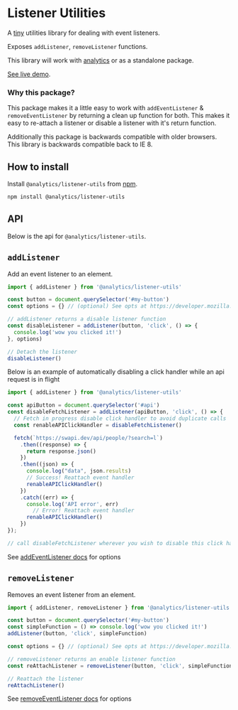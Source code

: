 <!--
title: Javascript event listener util
pageTitle: Event Listener Utils
description: Utility library for adding backwards compatible event listeners
-->

# Listener Utilities

A [tiny](https://bundlephobia.com/result?p=@analytics/listener-utils) utilities library for dealing with event listeners.

Exposes `addListener`, `removeListener` functions.

This library will work with [analytics](https://getanalytics.io) or as a standalone package.

[See live demo](https://event-listener-util.netlify.app/).

### Why this package?

This package makes it a little easy to work with `addEventListener` & `removeEventListener` by returning a clean up function for both. This makes it easy to re-attach a listener or disable a listener with it's return function.

Additionally this package is backwards compatible with older browsers. This library is backwards compatible back to IE 8.

## How to install

Install `@analytics/listener-utils` from [npm](https://www.npmjs.com/package/@analytics/listener-utils).

```bash
npm install @analytics/listener-utils
```

## API

Below is the api for `@analytics/listener-utils`.

## `addListener`

Add an event listener to an element.

```js
import { addListener } from '@analytics/listener-utils'

const button = document.querySelector('#my-button')
const options = {} // (optional) See opts at https://developer.mozilla.org/en-US/docs/Web/API/EventTarget/addEventListener

// addListener returns a disable listener function
const disableListener = addListener(button, 'click', () => {
  console.log('wow you clicked it!')
}, options)

// Detach the listener
disableListener()
```

Below is an example of automatically disabling a click handler while an api request is in flight

```js
import { addListener } from '@analytics/listener-utils'

const apiButton = document.querySelector('#api')
const disableFetchListener = addListener(apiButton, 'click', () => {
  // Fetch in progress disable click handler to avoid duplicate calls
  const renableAPIClickHandler = disableFetchListener()

  fetch(`https://swapi.dev/api/people/?search=l`)
    .then((response) => {
      return response.json()
    })
    .then((json) => {
      console.log("data", json.results)
      // Success! Reattach event handler
      renableAPIClickHandler()
    })
    .catch((err) => {
      console.log('API error', err)
        // Error! Reattach event handler
      renableAPIClickHandler()
    })
});

// call disableFetchListener wherever you wish to disable this click handler
```

See [addEventListener docs](https://developer.mozilla.org/en-US/docs/Web/API/EventTarget/addEventListener) for options 

## `removeListener`

Removes an event listener from an element.

```js
import { addListener, removeListener } from '@analytics/listener-utils'

const button = document.querySelector('#my-button')
const simpleFunction = () => console.log('wow you clicked it!')
addListener(button, 'click', simpleFunction)

const options = {} // (optional) See opts at https://developer.mozilla.org/en-US/docs/Web/API/EventTarget/removeEventListener

// removeListener returns an enable listener function
const reAttachListener = removeListener(button, 'click', simpleFunction, options)

// Reattach the listener
reAttachListener()
```

See [removeEventListener docs](https://developer.mozilla.org/en-US/docs/Web/API/EventTarget/removeEventListener) for options 
